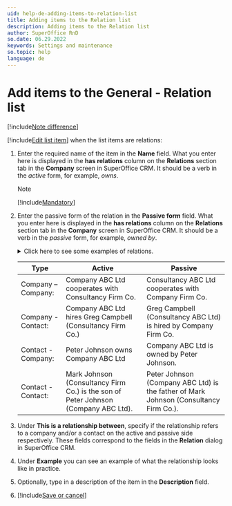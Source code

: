 ```yaml
---
uid: help-de-adding-items-to-relation-list
title: Adding items to the Relation list
description: Adding items to the Relation list
author: SuperOffice RnD
so.date: 06.29.2022
keywords: Settings and maintenance
so.topic: help
language: de
---
```


# Add items to the General - Relation list

[!include[Note difference](includes/different-edit-list-item-dialog.md)]

[!include[Edit list item](includes/edit-list-item.md)] when the list items are relations:

1. Enter the required name of the item in the **Name** field. What you enter here is displayed in the **has relations** column on the **Relations** section tab in the **Company** screen in SuperOffice CRM. It should be a verb in the *active* form, for example, *owns*.

    > [!NOTE]
    > [!include[Mandatory](includes/note-mandatory-field.md)]

2. Enter the passive form of the relation in the **Passive form** field. What you enter here is displayed in the **has relations** column on the **Relations** section tab in the **Company** screen in SuperOffice CRM. It should be a verb in the *passive* form, for example, *owned by*.

    <details><summary>Click here to see some examples of relations.</details>

    | Type | Active | Passive |
    |---|---|---|
    | Company – Company: | Company ABC Ltd cooperates with Consultancy Firm Co. | Consultancy ABC Ltd cooperates with Company Firm Co. |
    | Company - Contact: | Company ABC Ltd hires Greg Campbell (Consultancy Firm Co.) | Greg Campbell (Consultancy ABC Ltd) is hired by Company Firm Co. |
    | Contact - Company: | Peter Johnson owns Company ABC Ltd | Company ABC Ltd is owned by Peter Johnson. |
    | Contact - Contact: | Mark Johnson (Consultancy Firm Co.) is the son of Peter Johnson (Company ABC Ltd). | Peter Johnson (Company ABC Ltd) is the father of Mark Johnson (Consultancy Firm Co.). |

    </details>

3. Under **This is a relationship between**, specify if the relationship refers to a company and/or a contact on the active and passive side respectively. These fields correspond to the fields in the **Relation** dialog in SuperOffice CRM.

4. Under **Example** you can see an example of what the relationship looks like in practice.

5. Optionally, type in a description of the item in the **Description** field.

6. [!include[Save or cancel](includes/save-or-cancel.md)]

